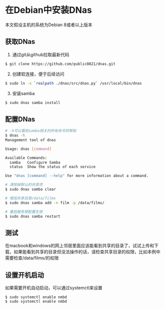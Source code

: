 # 在Debian中安装DNas

本文假设主机的系统为Debian 8或者以上版本

## 获取DNas

1. 通过git从github拉取最新代码
```bash
$ git clone https://github.com/public0821/dnas.git
```

2. 创建软连接，便于后续访问
```bash
$ sudo ln -s `realpath ./dnas/src/dnas.py` /usr/local/bin/dnas
```

3. 安装samba
```bash
$ sudo dnas samba install
```

## 配置DNas

```bash
# -h可以看到samba相关的所有命令的帮助
$ dnas -h
Management tool of dnas

Usage: dnas [command]

Available Commands:
  samba   Configure Samba
  status  Show the status of each service

Use "dnas [command] --help" for more information about a command.

# 清除掉默认的共享项
$ sudo dnas samba clear

# 增加共享目录/data/films
$ sudo dnas samba add -n film -p /data/films/

# 重启服务使配置生效
$ sudo dnas samba restart
```

## 测试
在macbook和windows的网上邻居里面应该能看到共享的目录了，试试上传和下载，如果能看到共享的目录但没法操作的话，请检查共享目录的权限，比如本例中需要检查/data/films/的权限

## 设置开机启动
如果需要开机自动启动，可以通过systemctl来设置
```
$ sudo systemctl enable nmbd
$ sudo systemctl enable nmbd
```
